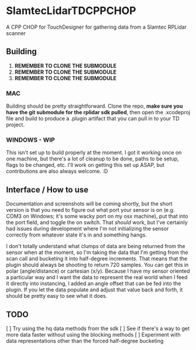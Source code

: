 # SlamtecLidarTDCPPCHOP
A CPP CHOP for TouchDesigner for gathering data from a Slamtec RPLidar scanner

## Building

1. **REMEMBER TO CLONE THE SUBMODULE**
1. **REMEMBER TO CLONE THE SUBMODULE**
1. **REMEMBER TO CLONE THE SUBMODULE**

### MAC

Building should be pretty straightforward. Clone the repo, **make sure you have the git submodule for the rplidar sdk pulled**, then open the .xcodeproj file and build to produce a .plugin artifact that you can pull in to your TD project.

### WINDOWS - WIP
This isn't set up to build properly at the moment. I got it working once on one machine, but there's a lot of cleanup to be done, paths to be setup, flags to be changed, etc. I'll work on getting this set up ASAP, but contributions are also always welcome. :D

## Interface / How to use

Documentation and screenshots will be coming shortly, but the short version is that you need to figure out what port your sensor is on (e.g. COM3 on Windows; it's some wacky port on my osx machine), put that into the port field, and toggle the on switch. That *should* work, but I've certainly had issues during development where I'm not initializing the sensor correctly from whatever state it's in and something hangs.

I don't totally understand what clumps of data are being returned from the sensor when at the moment, so I'm taking the data that I'm getting from the scan call and bucketing it into half-degree increments. That means that the plugin should always be shooting to return 720 samples. You can get this in polar (angle/distance) or cartesian (x/y). Because I have my sensor oriented a particular way and I want the data to represent the real world when I feed it directly into instancing, I added an angle offset that can be fed into the plugin. If you let the data populate and adjust that value back and forth, it should be pretty easy to see what it does.

## TODO
[ ] Try using the hq data methods from the sdk
[ ] See if there's a way to get more data faster without using the blocking methods
[ ] Experiment with data representations other than the forced half-degree bucketing
